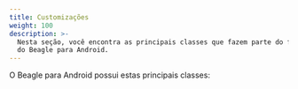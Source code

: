 ```yaml
---
title: Customizações
weight: 100
description: >-
  Nesta seção, você encontra as principais classes que fazem parte do framework
  do Beagle para Android.
---
```


O Beagle para Android possui estas principais classes: